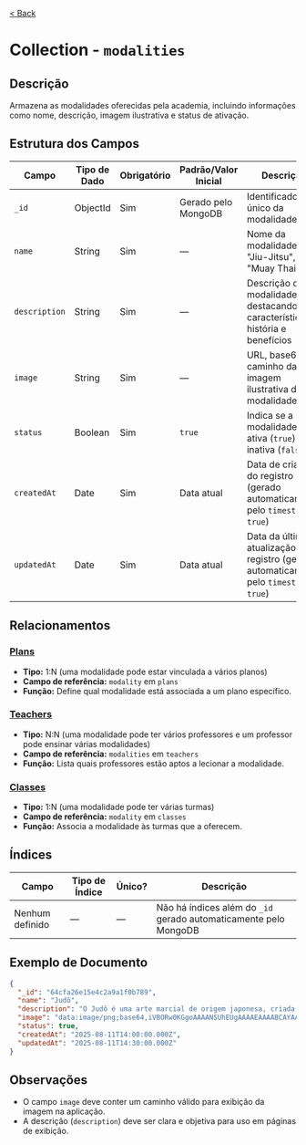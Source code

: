 [< Back](../)

# Collection - `modalities`

## Descrição
Armazena as modalidades oferecidas pela academia, incluindo informações como nome, descrição, imagem ilustrativa e status de ativação.

## Estrutura dos Campos

| Campo         | Tipo de Dado | Obrigatório | Padrão/Valor Inicial | Descrição                                                                               |
| ------------- | ------------ | ----------- | -------------------- | --------------------------------------------------------------------------------------- |
| `_id`         | ObjectId     | Sim         | Gerado pelo MongoDB  | Identificador único da modalidade                                                       |
| `name`        | String       | Sim         | —                    | Nome da modalidade (ex.: "Jiu-Jitsu", "Muay Thai")                                      |
| `description` | String       | Sim         | —                    | Descrição da modalidade, destacando suas características, história e benefícios         |
| `image`       | String       | Sim         | —                    | URL, base64 ou caminho da imagem ilustrativa da modalidade                              |
| `status`      | Boolean      | Sim         | `true`               | Indica se a modalidade está ativa (`true`) ou inativa (`false`)                         |
| `createdAt`   | Date         | Sim         | Data atual           | Data de criação do registro (gerado automaticamente pelo `timestamps: true`)            |
| `updatedAt`   | Date         | Sim         | Data atual           | Data da última atualização do registro (gerado automaticamente pelo `timestamps: true`) |

## Relacionamentos
### [Plans](../../../backend/collections/plans)
- **Tipo:** 1\:N (uma modalidade pode estar vinculada a vários planos)
- **Campo de referência:** `modality` em `plans`
- **Função:** Define qual modalidade está associada a um plano específico.

### [Teachers](../../../backend/collections/teachers)
- **Tipo:** N\:N (uma modalidade pode ter vários professores e um professor pode ensinar várias modalidades)
- **Campo de referência:** `modalities` em `teachers`
- **Função:** Lista quais professores estão aptos a lecionar a modalidade.

### [Classes](../../../backend/collections/classes)
- **Tipo:** 1\:N (uma modalidade pode ter várias turmas)
- **Campo de referência:** `modality` em `classes`
- **Função:** Associa a modalidade às turmas que a oferecem.

## Índices

| Campo                          | Tipo de Índice | Único? | Descrição                                           |
| ------------------------------ | -------------- | ------ | --------------------------------------------------- |
| Nenhum definido | —              | —      | Não há índices além do `_id` gerado automaticamente pelo MongoDB |

## Exemplo de Documento

```json
{
  "_id": "64cfa26e15e4c2a9a1f0b789",
  "name": "Judô",
  "description": "O Judô é uma arte marcial de origem japonesa, criada em 1882 pelo mestre Jigoro Kano. Ele desenvolveu o Judô a partir de técnicas do Jiu-Jitsu tradicional, buscando transformar uma arte de combate em uma prática que prioriza a disciplina, o respeito e o desenvolvimento físico e mental. Reconhecido como esporte olímpico desde 1964, o Judô vai muito além da competição. Ele promove valores como respeito, disciplina, autocontrole e perseverança. Além de melhorar a força, flexibilidade e condicionamento físico, o Judô é uma ferramenta para o desenvolvimento pessoal, seja para crianças, jovens ou adultos.",
  "image": "data:image/png;base64,iVBORw0KGgoAAAANSUhEUgAAAAEAAAABCAYAAAAfFcSJAAAACklEQVR4nGNgYAAAAAIAAeIhvDMAAAAASUVORK5CYII=",
  "status": true,
  "createdAt": "2025-08-11T14:00:00.000Z",
  "updatedAt": "2025-08-11T14:30:00.000Z"
}
```

## Observações

- O campo `image` deve conter um caminho válido para exibição da imagem na aplicação.
- A descrição (`description`) deve ser clara e objetiva para uso em páginas de exibição.
